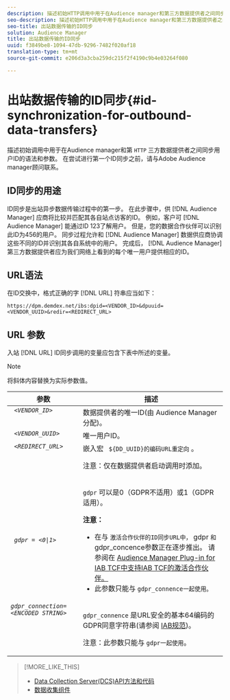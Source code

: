 ```yaml
---
description: 描述初始HTTP调用中用于在Audience manager和第三方数据提供者之间同步用户ID的语法和参数。 在尝试进行第一个ID同步之前，请与Adobe Audience manager顾问联系。
seo-description: 描述初始HTTP调用中用于在Audience manager和第三方数据提供者之间同步用户ID的语法和参数。 在尝试进行第一个ID同步之前，请与Adobe Audience manager顾问联系。
seo-title: 出站数据传输的ID同步
solution: Audience Manager
title: 出站数据传输的ID同步
uuid: f3849be8-1094-47db-9296-7482f020af18
translation-type: tm+mt
source-git-commit: e206d3a3cba259dc215f2f4190c9b4e03264f080

---
```



# 出站数据传输的ID同步{#id-synchronization-for-outbound-data-transfers}

描述初始调用中用于在Audience manager和第 `HTTP` 三方数据提供者之间同步用户ID的语法和参数。 在尝试进行第一个ID同步之前，请与Adobe Audience manager顾问联系。

<!-- c_id_sync_out.xml -->

## ID同步的用途

ID同步是出站异步数据传输过程中的第一步。 在此步骤中，供 [!DNL Audience Manager] 应商将比较并匹配其各自站点访客的ID。 例如，客户可 [!DNL Audience Manager] 能通过ID 123了解用户。 但是，您的数据合作伙伴可以识别此ID为456的用户。 同步过程允许和 [!DNL Audience Manager] 数据供应商协调这些不同的ID并识别其各自系统中的用户。 完成后， [!DNL Audience Manager] 第三方数据提供者应为我们网络上看到的每个唯一用户提供相应的ID。

## URL语法

在ID交换中，格式正确的字 [!DNL URL] 符串应当如下：

```
https://dpm.demdex.net/ibs:dpid=<VENDOR_ID>&dpuuid=<VENDOR_UUID>&redir=<REDIRECT_URL>
```

## URL 参数

入站 [!DNL URL] ID同步调用的变量应包含下表中所述的变量。

>[!NOTE]
>
>将斜体内容替换为实际参数值。

<table id="table_EB9F4246E2A34ABB8ED06EA458EB186F"> 
 <thead> 
  <tr> 
   <th colname="col1" class="entry"> 参数 </th> 
   <th colname="col2" class="entry"> 描述 </th> 
  </tr> 
 </thead>
 <tbody> 
  <tr valign="top"> 
   <td colname="col1"> <code> <i>&lt;VENDOR_ID&gt;</i></code> </td> 
   <td colname="col2">数据提供者的唯一ID(由 <span class="keyword"> Audience Manager分配</span>)。 </td> 
  </tr> 
  <tr valign="top"> 
   <td colname="col1"> <code> <i>&lt;VENDOR_UUID&gt;</i></code> </td> 
   <td colname="col2"> 唯一用户ID。 </td> 
  </tr> 
  <tr valign="top"> 
   <td colname="col1"> <code> <i>&lt;REDIRECT_URL&gt;</i></code> </td> 
   <td colname="col2">嵌入宏 <code> ${DD_UUID}的编码URL重定向</code> 。 <p><b></b> 注意：仅在数据提供者启动调用时添加。 </p> </td> 
  </tr> 
    </tr> 
  <tr> 
   <td colname="col1"> <code> <i>gdpr = &lt;0|1&gt;</i></code> </td> 
   <td colname="col2"> <p><code>gdpr</code> 可以是0（GDPR不适用）或1（GDPR适用）。</p><p><b>注意：</b> <ul><li>在与 <code>激活合作伙伴的ID同步URL中，</code> gdpr <code>和</code> gdpr_concence参数正在逐步推出。 请参阅在 <a href="../../overview/aam-gdpr/aam-iab-plugin.md#aam-activation-partners">Audience Manager Plug-in for IAB TCF中支持IAB TCF的激活合作伙伴。</a></li><li>此参数只能与 <code>gdpr_connence一起使用。</code></li></ul></p></td>
  </tr> 
    </tr> 
  <tr valign="top"> 
   <td colname="col1"> <code><i>gdpr_connection=&lt;ENCODED STRING&gt;</i></code> </td> 
   <td colname="col2"><p><code>gdpr_connence</code> 是URL安全的基本64编码的GDPR同意字符串(请参阅 <a href="https://github.com/InteractiveAdvertisingBureau/GDPR-Transparency-and-Consent-Framework/blob/master/URL-based%20Consent%20Passing_%20Framework%20Guidance.md#specifications" format="http" scope="external"> IAB规范</a>)。</p><p><b></b> 注意：此参数只能与 <code>gdpr一起使用</code>。</p> </td> 
  </tr> 
 </tbody> 
</table>

>[!MORE_LIKE_THIS]
>
>* [Data Collection Server(DCS)API方法和代码](../../api/dcs-intro/dcs-event-calls/dcs-event-calls.md)
>* [数据收集组件](../../reference/system-components/components-data-collection.md)

